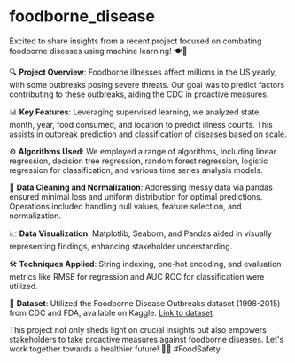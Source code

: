 # foodborne_disease
Excited to share insights from a recent project focused on combating foodborne diseases using machine learning! 🍽️🔬

🔍 **Project Overview**: Foodborne illnesses affect millions in the US yearly, with some outbreaks posing severe threats. Our goal was to predict factors contributing to these outbreaks, aiding the CDC in proactive measures.

📊 **Key Features**: Leveraging supervised learning, we analyzed state, month, year, food consumed, and location to predict illness counts. This assists in outbreak prediction and classification of diseases based on scale.

⚙️ **Algorithms Used**: We employed a range of algorithms, including linear regression, decision tree regression, random forest regression, logistic regression for classification, and various time series analysis models.

🧹 **Data Cleaning and Normalization**: Addressing messy data via pandas ensured minimal loss and uniform distribution for optimal predictions. Operations included handling null values, feature selection, and normalization.

📈 **Data Visualization**: Matplotlib, Seaborn, and Pandas aided in visually representing findings, enhancing stakeholder understanding.

🛠️ **Techniques Applied**: String indexing, one-hot encoding, and evaluation metrics like RMSE for regression and AUC ROC for classification were utilized.

🔗 **Dataset**: Utilized the Foodborne Disease Outbreaks dataset (1998-2015) from CDC and FDA, available on Kaggle. [Link to dataset](https://www.kaggle.com/cdc/foodborne-diseases)

This project not only sheds light on crucial insights but also empowers stakeholders to take proactive measures against foodborne diseases. Let's work together towards a healthier future! 💪🌱 #FoodSafety

